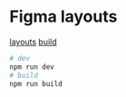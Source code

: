 # Figma layouts

[layouts](https://www.figma.com/file/ScmXJelZMxLpSGJCqAXir1/Ya-messanger?node-id=29%3A484)
[build](https://middle-messenger-praktikum-yandex-rho.vercel.app/)

```bash
# dev
npm run dev
# build
npm run build
```
